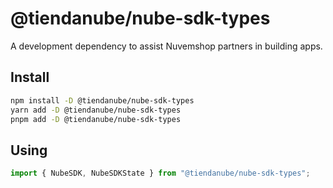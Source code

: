 # @tiendanube/nube-sdk-types

A development dependency to assist Nuvemshop partners in building apps.

## Install

```sh
npm install -D @tiendanube/nube-sdk-types
yarn add -D @tiendanube/nube-sdk-types
pnpm add -D @tiendanube/nube-sdk-types
```

## Using

```typescript
import { NubeSDK, NubeSDKState } from "@tiendanube/nube-sdk-types";
```